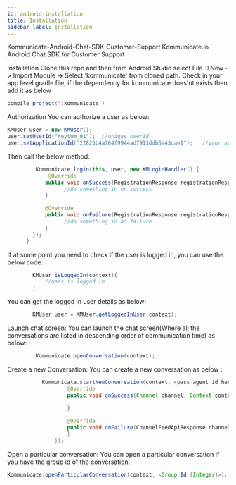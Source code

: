 ```yaml
---
id: android-installation
title: Installation
sidebar_label: Installation
---
```


Kommunicate-Android-Chat-SDK-Customer-Support
Kommunicate.io Android Chat SDK for Customer Support

Installation
Clone this repo and then from Android Studio select File ->New -> Import Module -> Select 'kommunicate' from cloned path. Check in your app level gradle file, if the dependency for kommunicate does'nt exists then add it as below

```java
compile project(':kommunicate')
```

Authorization
You can authorize a user as below:
```java
KMUser user = new KMUser();
user.setUserId("reytum_01");  //unique userId
user.setApplicationId("22823b4a764f9944ad7913ddb3e43cae1");   //your application key
```
Then call the below method:
```java
         Kommunicate.login(this, user, new KMLoginHandler() {
             @Override
            public void onSuccess(RegistrationResponse registrationResponse, Context context) {
                  //do something in on success
            }

            @Override
            public void onFailure(RegistrationResponse registrationResponse, Exception exception) {
                  //do something in on failure
            }
        });
      }
```
If at some point you need to check if the user is logged in, you can use the below code:
```java
        KMUser.isLoggedIn(context){
            //user is logged in  
        }
```
You can get the logged in user details as below:
```java
        KMUser user = KMUser.getLoggedInUser(context);
```
Launch chat screen:
You can launch the chat screen(Where all the conversations are listed in descending order of communication time) as below:
```java
         Kommunicate.openConversation(context);
```
Create a new Conversation:
You can create a new conversation as below :
```java
           Kommunicate.startNewConversation(context, <pass agent id here>, <pass bot id here, null accepted>, new KMCreateChatCallback() {
                   @Override
                   public void onSuccess(Channel channel, Context context) {
                       
                   }

                   @Override
                   public void onFailure(ChannelFeedApiResponse channelFeedApiResponse, Context context) {
                   }
               });
```
Open a particular conversation:
You can open a particular conversation if you have the group id of the conversation.
```java
Kommunicate.openParticularConversation(context, <Group Id (Integer)>);
```